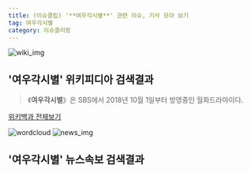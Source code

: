```yaml
---
title: (이슈클립) '**여우각시별**' 관련 이슈, 기사 모아 보기
tag: 여우각시별
category: 이슈클리핑
---
```

![wiki_img](https://user-images.githubusercontent.com/42597476/44503234-41136a80-a6d0-11e8-9071-6fc6418eafe4.png)
## **'**여우각시별**'** 위키피디아 검색결과
>《**여우각시별**》은 SBS에서 2018년 10월 1일부터 방영중인 월화드라마이다.

<a href="https://ko.wikipedia.org/wiki/여우각시별" target="_blank">위키백과 전체보기</a>

![wordcloud](https://s3.ap-northeast-2.amazonaws.com/lyrics101-wordcloud/2018-10-02-1538422273.png)
![news_img](https://user-images.githubusercontent.com/42597476/44507050-1206f400-a6e4-11e8-8d98-7ffbfebb353f.png)
## **'**여우각시별**'** 뉴스속보 검색결과

